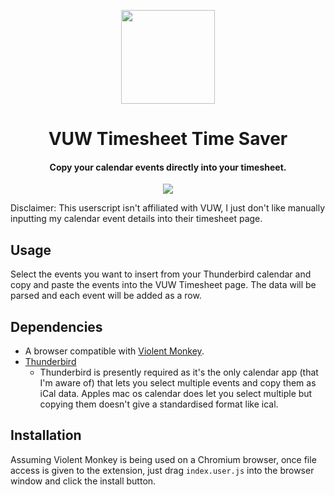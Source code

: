 <p align="center">
    <a href="https://github.com/fushSauce/timesheetProject" alt="Timesheet icon">
    <img src="https://cdn-icons-png.flaticon.com/512/5246/5246293.png" height="150"/></a>
</p>

<h1 align="center"> VUW Timesheet Time Saver </h1>

<h4 align="center">
    Copy your calendar events directly into your timesheet.
</h4>


<center>
    <img src="./readmeAssets/spedUpDemo.gif">
</center>

Disclaimer: This userscript isn't affiliated with VUW, I just don't like manually inputting my calendar event details into their timesheet page.

## Usage

Select the events you want to insert from your Thunderbird calendar and copy and paste the events into the VUW Timesheet page. The data will be parsed and each event will be added as a row.

## Dependencies

- A browser compatible with [Violent Monkey](https://violentmonkey.github.io/).
- [Thunderbird](https://www.thunderbird.net/en-GB/)
  - Thunderbird is presently required as it's the only calendar app (that I'm aware of) that lets you select multiple events and copy them as iCal data. Apples mac os calendar does let you select multiple but copying them doesn't give a standardised format like ical.

## Installation

Assuming Violent Monkey is being used on a Chromium browser, once file access is given to the extension, just drag `index.user.js` into the browser window and click the install button.
